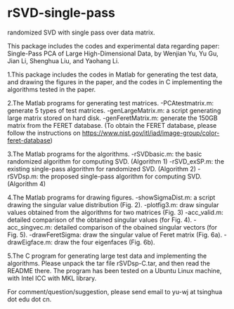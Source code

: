 # rSVD-single-pass
randomized SVD with single pass over data matrix.

This package includes the codes and experimental data regarding paper: 
Single-Pass PCA of Large High-Dimensional Data,
by Wenjian Yu, Yu Gu, Jian Li, Shenghua Liu, and Yaohang Li.

1.This package includes the codes in Matlab for generating the test data, and drawing the figures in the paper, and the codes in C implementing the algorithms tested in the paper.

2.The Matlab programs for generating test matrices.
-PCAtestmatrix.m: generate 5 types of test matrices.
-genLargeMatrix.m: a script generating large matrix stored on hard disk.
-genFeretMatrix.m: generate the 150GB matrix from the FERET database.
(To obtain the FERET database, please follow the instructions on https://www.nist.gov/itl/iad/image-group/color-feret-database)

3.The Matlab programs for the algorithms.
-rSVDbasic.m: the basic randomized algorithm for computing SVD. (Algorithm 1)
-rSVD_exSP.m: the existing single-pass algorithm for randomized SVD. (Algorithm 2)
-rSVDsp.m: the proposed single-pass algorithm for computing SVD. (Algorithm 4)

4.The Matlab programs for drawing figures.
-showSigmaDist.m: a script drawing the singular value distribution (Fig. 2).
-plotfig3.m: draw singular values obtained from the algorithms for two matrices (Fig. 3)
-acc_valid.m: detailed comparison of the obtained singular values (for Fig. 4).
-acc_singvec.m: detailed comparison of the obained singular vectors (for Fig. 5).
-drawFeretSigma: draw the singular value of Feret matrix (Fig. 6a).
-drawEigface.m: draw the four eigenfaces (Fig. 6b).

5.The C program for generating large test data and implementing the algorithms.
Please unpack the tar file rSVDsp-C.tar, and then read the README there.
The program has been tested on a Ubuntu Linux machine, with Intel ICC with MKL library.

For comment/question/suggestion, please send email to yu-wj at tsinghua dot edu dot cn.

 

